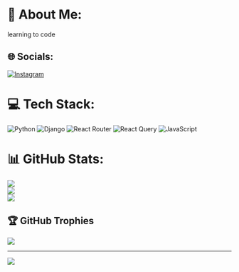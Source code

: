 # 💫 About Me:
learning to code <br>


## 🌐 Socials:
[![Instagram](https://img.shields.io/badge/Instagram-%23E4405F.svg?logo=Instagram&logoColor=white)](https://instagram.com/@lloydisabove) 

# 💻 Tech Stack:
![Python](https://img.shields.io/badge/python-3670A0?style=for-the-badge&logo=python&logoColor=ffdd54) ![Django](https://img.shields.io/badge/django-%23092E20.svg?style=for-the-badge&logo=django&logoColor=white) ![React Router](https://img.shields.io/badge/React_Router-CA4245?style=for-the-badge&logo=react-router&logoColor=white) ![React Query](https://img.shields.io/badge/-React%20Query-FF4154?style=for-the-badge&logo=react%20query&logoColor=white) ![JavaScript](https://img.shields.io/badge/javascript-%23323330.svg?style=for-the-badge&logo=javascript&logoColor=%23F7DF1E)
# 📊 GitHub Stats:
![](https://github-readme-stats.vercel.app/api?username=Mrlloyd808&theme=dark&hide_border=false&include_all_commits=true&count_private=false)<br/>
![](https://nirzak-streak-stats.vercel.app/?user=Mrlloyd808&theme=dark&hide_border=false)<br/>
![](https://github-readme-stats.vercel.app/api/top-langs/?username=Mrlloyd808&theme=dark&hide_border=false&include_all_commits=true&count_private=false&layout=compact)

## 🏆 GitHub Trophies
![](https://github-profile-trophy.vercel.app/?username=Mrlloyd808&theme=radical&no-frame=false&no-bg=true&margin-w=4)

---
[![](https://visitcount.itsvg.in/api?id=Mrlloyd808&icon=0&color=0)](https://visitcount.itsvg.in)

<!-- Proudly created with GPRM ( https://gprm.itsvg.in ) -->
